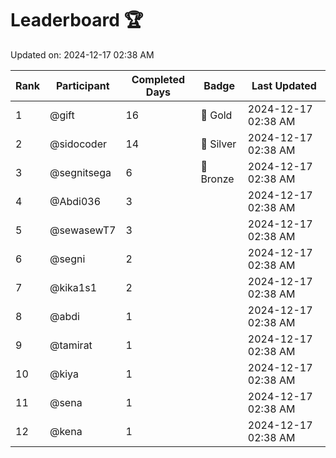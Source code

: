 # Leaderboard 🏆

Updated on: 2024-12-17 02:38 AM

| Rank | Participant       | Completed Days | Badge      | Last Updated         |
|------|-------------------|----------------|------------|----------------------|
| 1    | @gift             | 16             | 🏅 Gold     | 2024-12-17 02:38 AM |
| 2    | @sidocoder        | 14             | 🥈 Silver   | 2024-12-17 02:38 AM |
| 3    | @segnitsega       | 6              | 🥉 Bronze   | 2024-12-17 02:38 AM |
| 4    | @Abdi036          | 3              |            | 2024-12-17 02:38 AM |
| 5    | @sewasewT7        | 3              |            | 2024-12-17 02:38 AM |
| 6    | @segni            | 2              |            | 2024-12-17 02:38 AM |
| 7    | @kika1s1          | 2              |            | 2024-12-17 02:38 AM |
| 8    | @abdi             | 1              |            | 2024-12-17 02:38 AM |
| 9    | @tamirat          | 1              |            | 2024-12-17 02:38 AM |
| 10   | @kiya             | 1              |            | 2024-12-17 02:38 AM |
| 11   | @sena             | 1              |            | 2024-12-17 02:38 AM |
| 12   | @kena             | 1              |            | 2024-12-17 02:38 AM |
